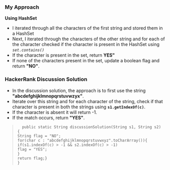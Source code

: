 ### My Approach

**Using HashSet**

-   I iterated through all the characters of the first string and stored them in a HashSet
-   Next, I iterated through the characters of the other string and for each of the character checked if the character is present in the HashSet using *`set.contains()`*
-   If the character is present in the set, return **YES"**
-   If none of the characters present in the set, update a boolean flag and return **"NO"**.   


### HackerRank Discussion Solution

-   In the discussion solution, the approach is to first use the string **"abcdefghijklmnopqrstuvwzyx"**.
-   Iterate over this string and for each character of the string, check if that character is present in both the strings using **`s1.getIndexOf(c)`**.
-   If the character is absent it will return -1.
-   If the match occurs, return **"YES"**.

>`  public static String discussionSolution(String s1, String s2) {`\
>    `String flag = "NO";`\
>    `for(char c : "abcdefghijklmnopqrstuvwxyz".toCharArray()){`\
>        `if(s1.indexOf(c) > -1 && s2.indexOf(c) > -1)`\
>        `flag = "YES";`\
>    `}`\
>    `return flag;}`\
>`}`
